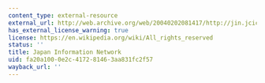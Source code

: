```yaml
---
content_type: external-resource
external_url: http://web.archive.org/web/20040202081417/http://jin.jcic.or.jp/region/
has_external_license_warning: true
license: https://en.wikipedia.org/wiki/All_rights_reserved
status: ''
title: Japan Information Network
uid: fa20a100-0e2c-4172-8146-3aa831fc2f57
wayback_url: ''
---
```

